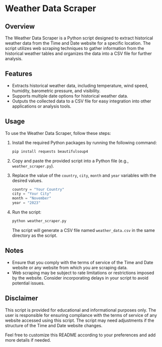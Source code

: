# Weather Data Scraper

## Overview

The Weather Data Scraper is a Python script designed to extract historical weather data from the Time and Date website for a specific location. The script utilizes web scraping techniques to gather information from the historical weather tables and organizes the data into a CSV file for further analysis.

## Features

- Extracts historical weather data, including temperature, wind speed, humidity, barometric pressure, and visibility.
- Supports multiple date options for historical weather data.
- Outputs the collected data to a CSV file for easy integration into other applications or analysis tools.

## Usage

To use the Weather Data Scraper, follow these steps:

1. Install the required Python packages by running the following command:

   ```bash
   pip install requests beautifulsoup4
   ```

2. Copy and paste the provided script into a Python file (e.g., `weather_scraper.py`).

3. Replace the value of the `country`, `city`, `month` and `year` variables with the desired values.

   ```python
   country = "Your Country"
   city = "Your City"
   month = "November"
   year = "2023"
   ```

4. Run the script:

   ```bash
   python weather_scraper.py
   ```

   The script will generate a CSV file named `weather_data.csv` in the same directory as the script.

## Notes

- Ensure that you comply with the terms of service of the Time and Date website or any website from which you are scraping data.
- Web scraping may be subject to rate limitations or restrictions imposed by the website. Consider incorporating delays in your script to avoid potential issues.

## Disclaimer

This script is provided for educational and informational purposes only. The user is responsible for ensuring compliance with the terms of service of any website accessed using this script. The script may need adjustments if the structure of the Time and Date website changes.

Feel free to customize this README according to your preferences and add more details if needed.
